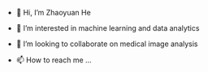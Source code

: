- 👋 Hi, I’m Zhaoyuan He
- 👀 I’m interested in machine learning and data analytics

- 💞️ I’m looking to collaborate on medical image analysis
- 📫 How to reach me ...

<!---
HDree/HDree is a ✨ special ✨ repository because its `README.md` (this file) appears on your GitHub profile.
You can click the Preview link to take a look at your changes.
--->
